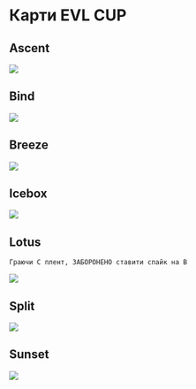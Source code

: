 # Карти EVL CUP

## Ascent

![](/maps/Ascent.png)

## Bind

![](/maps/Bind.png)

## Breeze

![](/maps/Breeze.png)

## Icebox

![](/maps/Icebox.png)

## Lotus

`Граючи C плент, ЗАБОРОНЕНО ставити спайк на B`

![](/maps/Lotus.png)

## Split

![](/maps/Split.png)

## Sunset

![](/maps/Sunset.png)